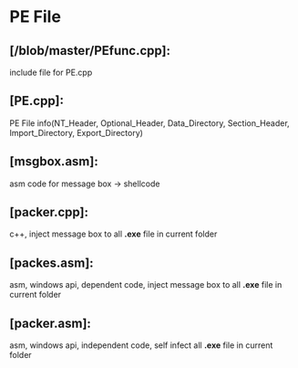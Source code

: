 # PE File

## [/blob/master/PEfunc.cpp]:
  include file for PE.cpp
  
## [PE.cpp]:
  PE File info(NT_Header, Optional_Header, Data_Directory, Section_Header, Import_Directory, Export_Directory)

## [msgbox.asm]:
  asm code for message box -> shellcode

## [packer.cpp]:
  c++, inject message box to all **.exe** file in current folder

## [packes.asm]:
  asm, windows api, dependent code, inject message box to all **.exe** file in current folder
  
## [packer.asm]:
  asm, windows api, independent code, self infect all **.exe** file in current folder
